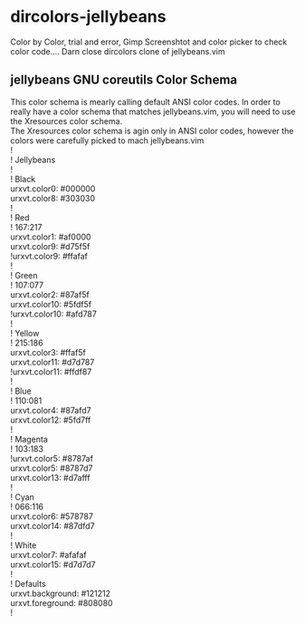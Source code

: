dircolors-jellybeans
====================

Color by Color, trial and error, Gimp Screenshtot and color picker to check color code.... Darn close dircolors clone of jellybeans.vim

jellybeans GNU coreutils Color Schema
-------------------------------------

This color schema is mearly calling default ANSI color codes. In order to really
have a color schema that matches jellybeans.vim, you will need to use the
Xresources color schema.
<br />
The Xresources color schema is agin only in ANSI color codes, however the colors
were carefully picked to mach jellybeans.vim
<br />
!<br />
! Jellybeans<br />
!<br />
! Black<br />
urxvt.color0: #000000<br />
urxvt.color8: #303030<br />
!<br />
! Red<br />
! 167:217<br />
urxvt.color1: #af0000<br />
urxvt.color9: #d75f5f<br />
!urxvt.color9: #ffafaf<br />
!<br />
! Green<br />
! 107:077<br />
urxvt.color2: #87af5f<br />
urxvt.color10: #5fdf5f<br />
!urxvt.color10: #afd787<br />
!<br />
! Yellow<br />
! 215:186<br />
urxvt.color3: #ffaf5f<br />
urxvt.color11: #d7d787<br />
!urxvt.color11: #ffdf87<br />
!<br />
! Blue<br />
! 110:081<br />
urxvt.color4: #87afd7<br />
urxvt.color12: #5fd7ff<br />
!<br />
! Magenta<br />
! 103:183<br />
!urxvt.color5: #8787af<br />
urxvt.color5: #8787d7<br />
urxvt.color13: #d7afff<br />
!<br />
! Cyan<br />
! 066:116<br />
urxvt.color6: #578787<br />
urxvt.color14: #87dfd7<br />
!<br />
! White<br />
urxvt.color7: #afafaf<br />
urxvt.color15: #d7d7d7<br />
!<br />
! Defaults<br />
urxvt.background: #121212<br />
urxvt.foreground: #808080<br />
!<br />

